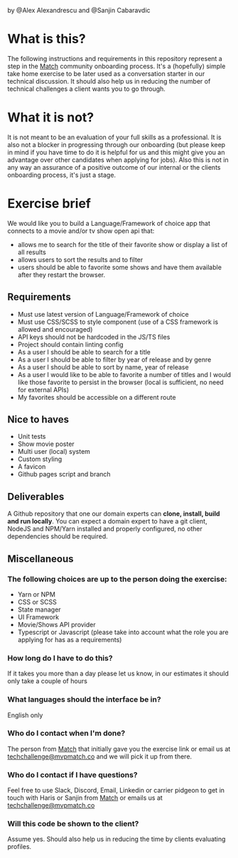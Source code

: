 by @Alex Alexandrescu and @Sanjin Cabaravdic 

# What is this?

The following instructions and requirements in this repository represent a step in the [Match](https://mvpmatch.co) community onboarding process. It's a (hopefully) simple take home exercise to be later used as a conversation starter in our technical discussion. It should also help us in reducing the number of technical challenges a client wants you to go through.

# What it is not?

It is not meant to be an evaluation of your full skills as a professional. It is also not a blocker in progressing through our onboarding (but please keep in mind if you have time to do it is helpful for us and this might give you an advantage over other candidates when applying for jobs). Also this is not in any way an assurance of a positive outcome of our internal or the clients onboarding process, it's just a stage.

# Exercise brief

We would like you to build a Language/Framework of choice app that connects to a movie and/or tv show open api that:

- allows me to search for the title of their favorite show or display a list of all results
- allows users to sort the results and to filter
- users should be able to favorite some shows and have them available after they restart the browser.

## Requirements

- Must use latest version of Language/Framework of choice
- Must use CSS/SCSS to style component (use of a CSS framework is allowed and encouraged)
- API keys should not be hardcoded in the JS/TS files
- Project should contain linting config
- As a user I should be able to search for a title
- As a user I should be able to filter by year of release and by genre
- As a user I should be able to sort by name, year of release
- As a user I would like to be able to favorite a number of titles and I would like those favorite to persist in the browser (local is sufficient, no need for external APIs)
- My favorites should be accessible on a different route

## Nice to haves

- Unit tests
- Show movie poster
- Multi user (local) system
- Custom styling
- A favicon
- Github pages script and branch

## Deliverables

A Github repository that one our domain experts can **clone, install, build and run locally**. You can expect a domain expert to have a git client, NodeJS and NPM/Yarn installed and properly configured, no other dependencies should be required.

## Miscellaneous

### The following choices are up to the person doing the exercise:

- Yarn or NPM
- CSS or SCSS
- State manager
- UI Framework
- Movie/Shows API provider
- Typescript or Javascript (please take into account what the role you are applying for has as a requirements)

### How long do I have to do this?

If it takes you more than a day please let us know, in our estimates it should only take a couple of hours

### What languages should the interface be in?

English only

### Who do I contact when I'm done?

The person from [Match](https://mvpmatch.co) that initially gave you the exercise link or email us at techchallenge@mvpmatch.co and we will pick it up from there.

### Who do I contact if I have questions?

Feel free to use Slack, Discord, Email, Linkedin or carrier pidgeon to get in touch with Haris or Sanjin from [Match](https://mvpmatch.co) or emails us at techchallenge@mvpmatch.co

### Will this code be shown to the client?

Assume yes. Should also help us in reducing the time by clients evaluating profiles.

